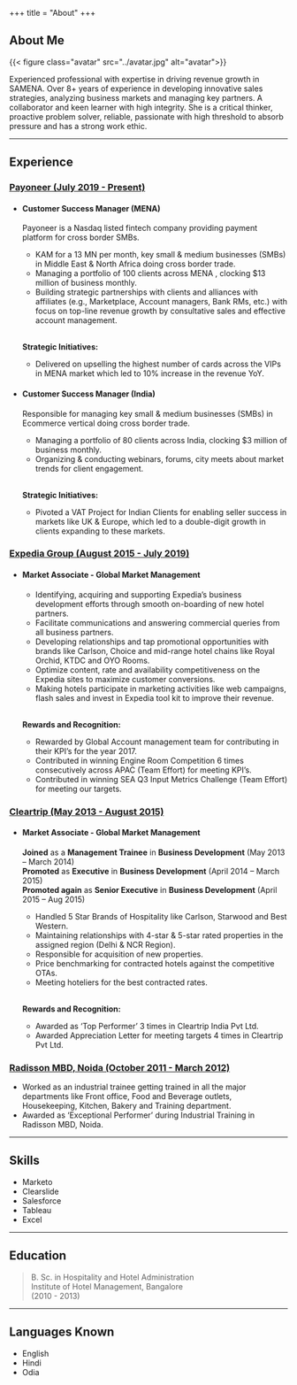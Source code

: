 +++
title = "About"
+++

## About Me


{{< figure class="avatar" src="../avatar.jpg" alt="avatar">}}

Experienced professional with expertise in driving revenue growth in SAMENA. Over 8+ years of experience in developing innovative sales strategies, analyzing business markets and managing key partners. A collaborator and keen learner with high integrity. She is a critical thinker, proactive problem solver, reliable, passionate with high threshold to absorb pressure and has a strong work ethic.

---

## Experience

### <u>Payoneer (July 2019 - Present)</u>
  * #### Customer Success Manager (MENA) 
 
    Payoneer is a Nasdaq listed fintech company providing payment platform for cross border SMBs.
    - KAM for a 13 MN per month, key small & medium businesses (SMBs) in Middle East & North Africa doing cross border trade.
    - Managing a portfolio of 100 clients across MENA , clocking $13 million of business monthly.
    - Building strategic partnerships with clients and alliances with affiliates (e.g., Marketplace, Account managers, Bank RMs, etc.) with focus on top-line revenue growth by consultative sales and effective account management. 
 
    </br>**Strategic Initiatives:**
    - Delivered on upselling the highest number of cards across the VIPs in MENA market which led to 10% increase in the revenue YoY.

  * #### Customer Success Manager (India) 
 
    Responsible for managing key small & medium businesses (SMBs) in Ecommerce vertical doing cross border trade.
    - Managing a portfolio of 80 clients across India, clocking $3 million of business monthly.
    - Organizing & conducting webinars, forums, city meets about market trends for client engagement. 
 
    </br>**Strategic Initiatives:**
    - Pivoted a VAT Project for Indian Clients for enabling seller success in markets like UK & Europe, which led to a double-digit growth in clients expanding to these markets.

### <u>Expedia Group (August 2015 - July 2019) </u>
  * #### Market Associate - Global Market Management 
 
    - Identifying, acquiring and supporting Expedia’s business development efforts through smooth on-boarding of new hotel partners.
    - Facilitate communications and answering commercial queries from all business partners.
    - Developing relationships and tap promotional opportunities with brands like Carlson, Choice and mid-range hotel chains like Royal Orchid, KTDC and OYO Rooms.
    - Optimize content, rate and availability competitiveness on the Expedia sites to maximize customer conversions.
    - Making hotels participate in marketing activities like web campaigns, flash sales and invest in Expedia tool kit to improve their revenue. 
 
    </br>**Rewards and Recognition:**
    - Rewarded by Global Account management team for contributing in their KPI’s for the year 2017.
    - Contributed in winning Engine Room Competition 6 times consecutively across APAC (Team Effort) for meeting KPI’s.
    - Contributed in winning SEA Q3 Input Metrics Challenge (Team Effort) for meeting our targets.

### <u>Cleartrip (May 2013 - August 2015) </u>
  * #### Market Associate - Global Market Management 
 
    **Joined** as a **Management Trainee** in **Business Development** (May 2013 – March 2014)  
    **Promoted** as **Executive** in **Business Development** (April 2014 – March 2015)  
    **Promoted again** as **Senior Executive** in **Business Development** (April 2015 – Aug 2015)  
    - Handled 5 Star Brands of Hospitality like Carlson, Starwood and Best Western.
    - Maintaining relationships with 4-star & 5-star rated properties in the assigned region (Delhi & NCR Region).
    - Responsible for acquisition of new properties.
    - Price benchmarking for contracted hotels against the competitive OTAs.
    - Meeting hoteliers for the best contracted rates. 
 
    </br>**Rewards and Recognition:**
    - Awarded as ‘Top Performer’ 3 times in Cleartrip India Pvt Ltd.
    - Awarded Appreciation Letter for meeting targets 4 times in Cleartrip Pvt Ltd.

### <u>Radisson MBD, Noida (October 2011 - March 2012) </u>
  - Worked as an industrial trainee getting trained in all the major departments like Front office, Food and Beverage outlets, Housekeeping, Kitchen, Bakery and Training department.
  - Awarded as ‘Exceptional Performer’ during Industrial Training in Radisson MBD, Noida.

---

## Skills

* Marketo
* Clearslide
* Salesforce
* Tableau
* Excel

---

## Education

> B. Sc. in Hospitality and Hotel Administration  
Institute of Hotel Management, Bangalore  
(2010 - 2013)

---

## Languages Known

* English
* Hindi
* Odia

<!-- ## References

* Foo Bar: Head of Department, Placeholder Names, Lorem
* John Doe: Associate Professor, Department of Computer Science, Ipsum

[^1]: This is the first footnote.
[^2]: This is the second footnote. -->